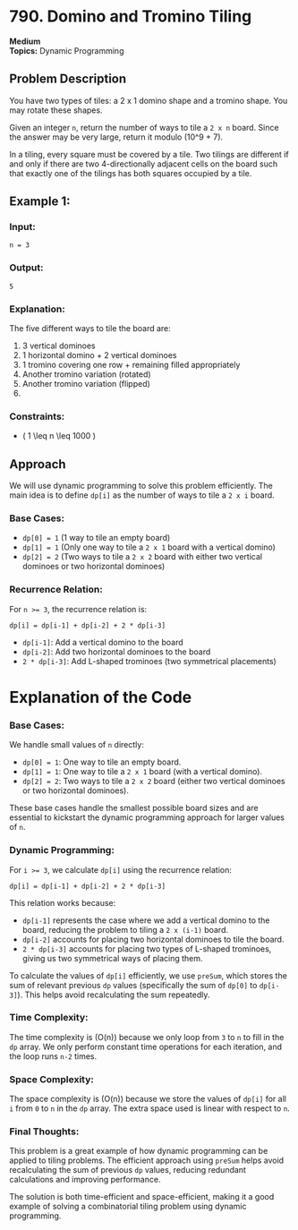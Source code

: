 # 790. Domino and Tromino Tiling
**Medium**  
**Topics:** Dynamic Programming

## Problem Description

You have two types of tiles: a 2 x 1 domino shape and a tromino shape. You may rotate these shapes.

Given an integer `n`, return the number of ways to tile a `2 x n` board. Since the answer may be very large, return it modulo \(10^9 + 7\).

In a tiling, every square must be covered by a tile. Two tilings are different if and only if there are two 4-directionally adjacent cells on the board such that exactly one of the tilings has both squares occupied by a tile.

## Example 1:
### Input:
```
n = 3
```
### Output:
```
5
```
### Explanation:
The five different ways to tile the board are:

1. 3 vertical dominoes
2. 1 horizontal domino + 2 vertical dominoes
3. 1 tromino covering one row + remaining filled appropriately
4. Another tromino variation (rotated)
5. Another tromino variation (flipped)
6. 
### Constraints:
- \( 1 \leq n \leq 1000 \)

## Approach

We will use dynamic programming to solve this problem efficiently. The main idea is to define `dp[i]` as the number of ways to tile a `2 x i` board.

### Base Cases:
- `dp[0] = 1` (1 way to tile an empty board)
- `dp[1] = 1` (Only one way to tile a `2 x 1` board with a vertical domino)
- `dp[2] = 2` (Two ways to tile a `2 x 2` board with either two vertical dominoes or two horizontal dominoes)

### Recurrence Relation:
For `n >= 3`, the recurrence relation is:
```
dp[i] = dp[i-1] + dp[i-2] + 2 * dp[i-3]
```
- `dp[i-1]`: Add a vertical domino to the board
- `dp[i-2]`: Add two horizontal dominoes to the board
- `2 * dp[i-3]`: Add L-shaped trominoes (two symmetrical placements)

 # Explanation of the Code

### Base Cases:
We handle small values of `n` directly:
- `dp[0] = 1`: One way to tile an empty board.
- `dp[1] = 1`: One way to tile a `2 x 1` board (with a vertical domino).
- `dp[2] = 2`: Two ways to tile a `2 x 2` board (either two vertical dominoes or two horizontal dominoes).

These base cases handle the smallest possible board sizes and are essential to kickstart the dynamic programming approach for larger values of `n`.

### Dynamic Programming:
For `i >= 3`, we calculate `dp[i]` using the recurrence relation:
```
dp[i] = dp[i-1] + dp[i-2] + 2 * dp[i-3]
```
This relation works because:
- `dp[i-1]` represents the case where we add a vertical domino to the board, reducing the problem to tiling a `2 x (i-1)` board.
- `dp[i-2]` accounts for placing two horizontal dominoes to tile the board.
- `2 * dp[i-3]` accounts for placing two types of L-shaped trominoes, giving us two symmetrical ways of placing them.

To calculate the values of `dp[i]` efficiently, we use `preSum`, which stores the sum of relevant previous `dp` values (specifically the sum of `dp[0]` to `dp[i-3]`). This helps avoid recalculating the sum repeatedly.

### Time Complexity:
The time complexity is \(O(n)\) because we only loop from `3` to `n` to fill in the `dp` array. We only perform constant time operations for each iteration, and the loop runs `n-2` times.

### Space Complexity:
The space complexity is \(O(n)\) because we store the values of `dp[i]` for all `i` from `0` to `n` in the `dp` array. The extra space used is linear with respect to `n`.

### Final Thoughts:
This problem is a great example of how dynamic programming can be applied to tiling problems. The efficient approach using `preSum` helps avoid recalculating the sum of previous `dp` values, reducing redundant calculations and improving performance.

The solution is both time-efficient and space-efficient, making it a good example of solving a combinatorial tiling problem using dynamic programming.
 
